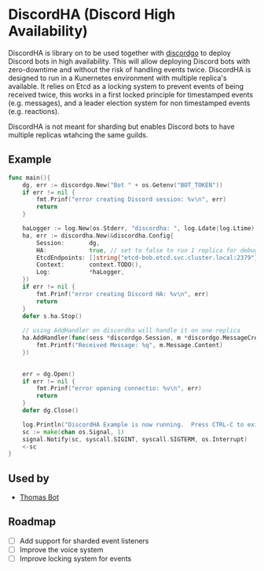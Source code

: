 # DiscordHA (Discord High Availability)

DiscordHA is library on to be used together with [discordgo](https://github.com/bwmarrin/discordgo) to deploy Discord bots in high availability.
This will allow deploying Discord bots with zero-downtime and without the risk of handling events twice. DiscordHA is designed to run in a Kunernetes environment with multiple replica's available. 
It relies on Etcd as a locking system to prevent events of being received twice, this works in a first locked principle for timestamped events (e.g. messages), and a leader election system for non timestamped events (e.g. reactions).

DiscordHA is not meant for sharding but enables Discord bots to have multiple replicas wtahcing the same guilds.

## Example

```go
func main(){
	dg, err := discordgo.New("Bot " + os.Getenv("BOT_TOKEN"))
	if err != nil {
		fmt.Prinf("error creating Discord session: %v\n", err)
        return
	}

	haLogger := log.New(os.Stderr, "discordha: ", log.Ldate|log.Ltime)
	ha, err := discordha.New(&discordha.Config{
		Session:       dg,
		HA:            true, // set to false to run 1 replica for debugging, this disables locking and caching
		EtcdEndpoints: []string{"etcd-bob.etcd.svc.cluster.local:2379"},
		Context:       context.TODO(),
		Log:           *haLogger,
	})
	if err != nil {
        fmt.Prinf("error creating Discord HA: %v\n", err)
		return
	}
    defer s.ha.Stop()
    
    // using AddHandler on discordha will handle it on one replica
	ha.AddHandler(func(sess *discordgo.Session, m *discordgo.MessageCreate) {
        fmt.Printf("Received Message: %q", m.Message.Content)
    })
   

	err = dg.Open()
	if err != nil {
        fmt.Prinf("error opening connectio: %v\n", err)
        return
	}
    defer dg.Close()

	log.Println("DiscordHA Example is now running.  Press CTRL-C to exit.")
	sc := make(chan os.Signal, 1)
	signal.Notify(sc, syscall.SIGINT, syscall.SIGTERM, os.Interrupt)
	<-sc
}
```

## Used by
- [Thomas Bot](https://github.com/itfactory-tm/thomas-bot)

## Roadmap
- [ ] Add support for sharded event listeners
- [ ] Improve the voice system
- [ ] Improve locking system for events
